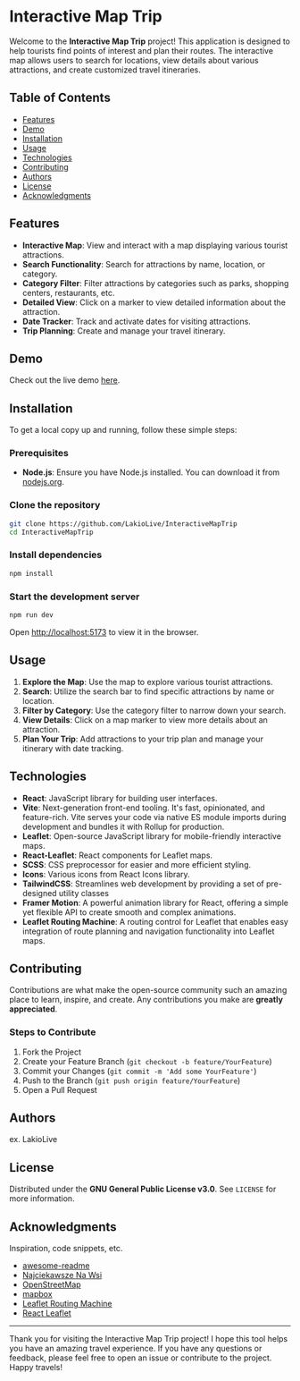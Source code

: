 # Interactive Map Trip

Welcome to the **Interactive Map Trip** project! This application is designed to help tourists find points of interest and plan their routes. The interactive map allows users to search for locations, view details about various attractions, and create customized travel itineraries.

## Table of Contents

-   [Features](#features)
-   [Demo](#demo)
-   [Installation](#installation)
-   [Usage](#usage)
-   [Technologies](#technologies)
-   [Contributing](#contributing)
-   [Authors](#authors)
-   [License](#license)
-   [Acknowledgments](#acknowledgments)

## Features

-   **Interactive Map**: View and interact with a map displaying various tourist attractions.
-   **Search Functionality**: Search for attractions by name, location, or category.
-   **Category Filter**: Filter attractions by categories such as parks, shopping centers, restaurants, etc.
-   **Detailed View**: Click on a marker to view detailed information about the attraction.
-   **Date Tracker**: Track and activate dates for visiting attractions.
-   **Trip Planning**: Create and manage your travel itinerary.

## Demo

Check out the live demo [here](https://interactive-map-trip.vercel.app/).

## Installation

To get a local copy up and running, follow these simple steps:

### Prerequisites

-   **Node.js**: Ensure you have Node.js installed. You can download it from [nodejs.org](https://nodejs.org/).

### Clone the repository

```sh
git clone https://github.com/LakioLive/InteractiveMapTrip
cd InteractiveMapTrip
```

### Install dependencies

```sh
npm install
```

### Start the development server

```sh
npm run dev
```

Open [http://localhost:5173](http://localhost:5173) to view it in the browser.

## Usage

1. **Explore the Map**: Use the map to explore various tourist attractions.
2. **Search**: Utilize the search bar to find specific attractions by name or location.
3. **Filter by Category**: Use the category filter to narrow down your search.
4. **View Details**: Click on a map marker to view more details about an attraction.
5. **Plan Your Trip**: Add attractions to your trip plan and manage your itinerary with date tracking.

## Technologies

-   **React**: JavaScript library for building user interfaces.
-   **Vite**: Next-generation front-end tooling. It's fast, opinionated, and feature-rich. Vite serves your code via native ES module imports during development and bundles it with Rollup for production.
-   **Leaflet**: Open-source JavaScript library for mobile-friendly interactive maps.
-   **React-Leaflet**: React components for Leaflet maps.
-   **SCSS**: CSS preprocessor for easier and more efficient styling.
-   **Icons**: Various icons from React Icons library.
-   **TailwindCSS**: Streamlines web development by providing a set of pre-designed utility classes
-   **Framer Motion**: A powerful animation library for React, offering a simple yet flexible API to create smooth and complex animations.
-   **Leaflet Routing Machine**: A routing control for Leaflet that enables easy integration of route planning and navigation functionality into Leaflet maps.

## Contributing

Contributions are what make the open-source community such an amazing place to learn, inspire, and create. Any contributions you make are **greatly appreciated**.

### Steps to Contribute

1. Fork the Project
2. Create your Feature Branch (`git checkout -b feature/YourFeature`)
3. Commit your Changes (`git commit -m 'Add some YourFeature'`)
4. Push to the Branch (`git push origin feature/YourFeature`)
5. Open a Pull Request

## Authors

ex. LakioLive

## License

Distributed under the **GNU General Public License v3.0**. See `LICENSE` for more information.

## Acknowledgments

Inspiration, code snippets, etc.

-   [awesome-readme](https://github.com/matiassingers/awesome-readme)
-   [Najciekawsze Na Wsi](https://mapa.najciekawszenawsi.pl/#/map/new_trip)
-   [OpenStreetMap](https://www.openstreetmap.org/#map=7/51.968/18.660)
-   [mapbox](https://www.mapbox.com/)
-   [Leaflet Routing Machine](https://www.liedman.net/leaflet-routing-machine/)
-   [React Leaflet](https://react-leaflet.js.org/)

---

Thank you for visiting the Interactive Map Trip project! I hope this tool helps you have an amazing travel experience. If you have any questions or feedback, please feel free to open an issue or contribute to the project. Happy travels!
